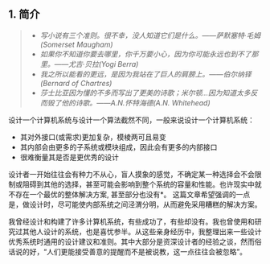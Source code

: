 ## 1. 简介  

> 
> - *写小说有三个准则。很不幸，没人知道它们是什么。——萨默塞特·毛姆(Somerset Maugham)*  
> - *如果你不知道你要去哪里，你千万要小心，因为你可能永远也到不了那里。——尤吉·贝拉(Yogi Berra)*  
> - *我之所以能看的更远，是因为我站在了巨人的肩膀上。——伯尔纳铎(Bernard of Chartres)*  
> - *莎士比亚因为懂的不多而写出了更美的诗歌；米尔顿...因为知道太多反而毁了他的诗歌。——A.N.怀特海德(A.N. Whitehead)*    
>  

设计一个计算机系统与设计一个算法截然不同，一般来说设计一个计算机系统： 
- 其对外接口(或需求)更加复杂，模棱两可且易变  
- 其内部会由更多的子系统或模块组成，因此会有更多的内部接口  
- 很难衡量其是否是更优秀的设计  

设计者一开始往往会有种力不从心，盲人摸象的感觉，不确定某一种选择会不会限制或阻碍到其他的选择，甚至可能会影响到整个系统的容量和性能。也许现实中就不存在一个最优的整体解决方案, 甚至部分也没有*。 这篇文章希望强调的一点是，做设计时，尽可能使内部系统之间泾渭分明，从而避免采用糟糕的解决方案。 

我曾经设计和构建了许多计算机系统，有些成功了，有些却没有。我也曾使用和研究过其他人设计的系统，也是喜忧参半。从这些亲身经历中，我整理出来一些设计优秀系统时通用的设计建议和准则。其中大部分是资深设计者的经验之谈，然而俗话说的好，“人们更能接受善意的提醒而不是被说教，这一点往往会被忽略”。
